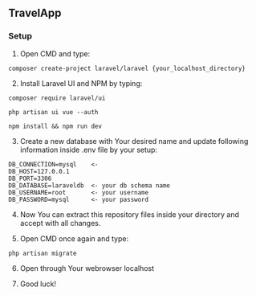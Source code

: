 ## TravelApp
### Setup

1. Open CMD and type:
```
composer create-project laravel/laravel {your_localhost_directory}
```
2. Install Laravel UI and NPM by typing:
```
composer require laravel/ui
```
```
php artisan ui vue --auth
```
```
npm install && npm run dev
```
3. Create a new database with Your desired name and update following information inside .env file by your setup:
```
DB_CONNECTION=mysql    <-
DB_HOST=127.0.0.1     
DB_PORT=3306          
DB_DATABASE=laraveldb  <- your db schema name
DB_USERNAME=root       <- your username
DB_PASSWORD=mysql      <- your password
```
4. Now You can extract this repository files inside your directory and accept with all changes.

5. Open CMD once again and type:
```
php artisan migrate
```
6. Open through Your webrowser localhost

7. Good luck!



